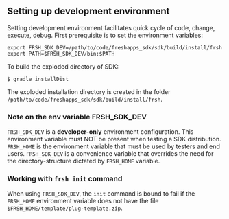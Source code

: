 ## Setting up development environment

Setting development environment facilitates quick cycle of code, change, execute, debug. First prerequisite is to set the environment variables:

```
export FRSH_SDK_DEV=/path/to/code/freshapps_sdk/sdk/build/install/frsh
export PATH=$FRSH_SDK_DEV/bin:$PATH
```

To build the exploded directory of SDK:

```
$ gradle installDist
```

The exploded installation directory is created in the folder `/path/to/code/freshapps_sdk/sdk/build/install/frsh`.

### Note on the env variable FRSH_SDK_DEV

`FRSH_SDK_DEV` is a **developer-only** environment configuration. This environment variable must NOT be present when testing a SDK distribution. `FRSH_HOME` is the environment variable that must be used by testers and end users. `FRSH_SDK_DEV` is a convenience variable that overrides the need for the directory-structure dictated by `FRSH_HOME` variable.

### Working with `frsh init` command

When using `FRSH_SDK_DEV`, the `init` command is bound to fail if the `FRSH_HOME` environment variable does not have the file `$FRSH_HOME/template/plug-template.zip`.

